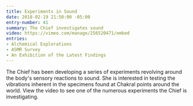 ```yaml
---
title: Experiments in Sound
date: 2018-02-19 21:50:00 -05:00
entry-number: 41
summary: The Chief investigates sound
video: https://vimeo.com/manage/256520471/embed
entries:
- Alchemical Explorations
- ASMR Survey
- An Exhibition of the Latest Findings
---
```


The Chief has been developing a series of experiments revolving around the body's sensory reactions to sound. She is interested in testing the vibrations inherent in the specimens found at Chakral points around the world. 
View the video to see one of the numerous experiments the Chief is investigating. 
